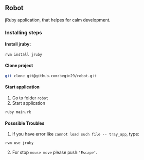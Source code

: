 Robot
-----------------
jRuby application, that helpes for calm development.


### Installing steps

#### Install jruby:

```bash
rvm install jruby
```
#### Clone project
```bash
git clone git@github.com:begin29/robot.git
```

#### Start application
1. Go to folder `robot`
2. Start application
```bash
ruby main.rb
```

#### Posssible Troubles
1. If you have error like `cannot load such file -- tray_app`, type:
  ```bash
  rvm use jruby
  ```

2. For stop `mouse move` please push `'Escape'`.
